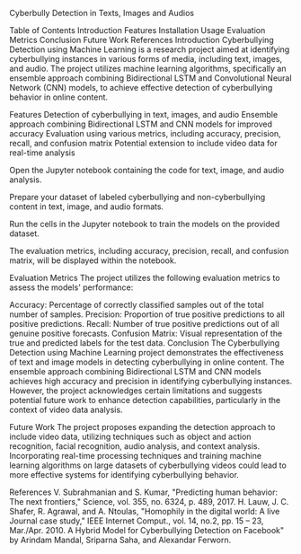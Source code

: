 Cyberbully Detection in Texts, Images and Audios

Table of Contents Introduction Features Installation Usage Evaluation
Metrics Conclusion Future Work References Introduction Cyberbullying
Detection using Machine Learning is a research project aimed at
identifying cyberbullying instances in various forms of media, including
text, images, and audio. The project utilizes machine learning
algorithms, specifically an ensemble approach combining Bidirectional
LSTM and Convolutional Neural Network (CNN) models, to achieve effective
detection of cyberbullying behavior in online content.

Features Detection of cyberbullying in text, images, and audio Ensemble
approach combining Bidirectional LSTM and CNN models for improved
accuracy Evaluation using various metrics, including accuracy,
precision, recall, and confusion matrix Potential extension to include
video data for real-time analysis

Open the Jupyter notebook containing the code for text, image, and audio
analysis.

Prepare your dataset of labeled cyberbullying and non-cyberbullying
content in text, image, and audio formats.

Run the cells in the Jupyter notebook to train the models on the
provided dataset.

The evaluation metrics, including accuracy, precision, recall, and
confusion matrix, will be displayed within the notebook.

Evaluation Metrics The project utilizes the following evaluation metrics
to assess the models' performance:

Accuracy: Percentage of correctly classified samples out of the total
number of samples. Precision: Proportion of true positive predictions to
all positive predictions. Recall: Number of true positive predictions
out of all genuine positive forecasts. Confusion Matrix: Visual
representation of the true and predicted labels for the test data.
Conclusion The Cyberbullying Detection using Machine Learning project
demonstrates the effectiveness of text and image models in detecting
cyberbullying in online content. The ensemble approach combining
Bidirectional LSTM and CNN models achieves high accuracy and precision
in identifying cyberbullying instances. However, the project
acknowledges certain limitations and suggests potential future work to
enhance detection capabilities, particularly in the context of video
data analysis.

Future Work The project proposes expanding the detection approach to
include video data, utilizing techniques such as object and action
recognition, facial recognition, audio analysis, and context analysis.
Incorporating real-time processing techniques and training machine
learning algorithms on large datasets of cyberbullying videos could lead
to more effective systems for identifying cyberbullying behavior.

References V. Subrahmanian and S. Kumar, "Predicting human behavior: The
next frontiers," Science, vol. 355, no. 6324, p. 489, 2017. H. Lauw, J.
C. Shafer, R. Agrawal, and A. Ntoulas, "Homophily in the digital world:
A live Journal case study," IEEE Internet Comput., vol. 14, no.2, pp. 15
– 23, Mar./Apr. 2010. A Hybrid Model for Cyberbullying Detection on
Facebook" by Arindam Mandal, Sriparna Saha, and Alexandar Ferworn.
